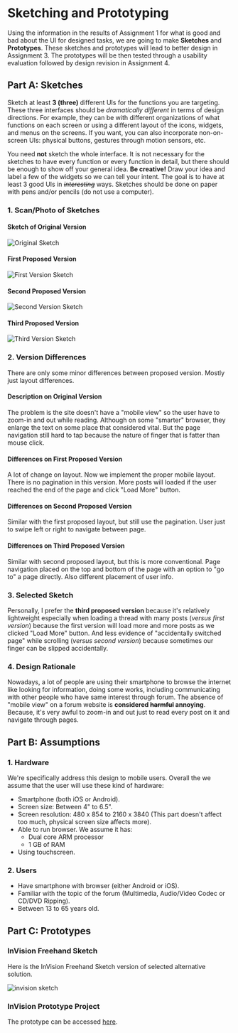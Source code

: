 # Sketching and Prototyping
Using the information in the results of Assignment 1 for what is good and bad about the UI for designed tasks, we are going to make **Sketches** and **Prototypes**. These sketches and prototypes will lead to better design in Assignment 3. The prototypes will be then tested through a usability evaluation followed by design revision in Assignment 4.

## Part A: Sketches
Sketch at least **3 (three)** different UIs for the functions you are targeting. These three interfaces should be _dramatically different_ in terms of design directions. For example, they can be with different organizations of what functions on each screen or using a different layout of the icons, widgets, and menus on the screens. If you want, you can also incorporate non-on-screen UIs: physical buttons, gestures through motion sensors, etc.

You need **not** sketch the whole interface. It is not necessary for the sketches to have every function or every function in detail, but there should be enough to show off your general idea. **Be creative!** Draw your idea and label a few of the widgets so we can tell your intent. The goal is to have at least 3 good UIs in ~~*interesting*~~ ways. Sketches should be done on paper with pens and/or pencils (do not use a computer).

### 1. Scan/Photo of Sketches

#### Sketch of Original Version

![Original Sketch](img/sketch00.jpg)

#### First Proposed Version

![First Version Sketch](img/sketch01.jpg)

#### Second Proposed Version

![Second Version Sketch](img/sketch02.jpg)

#### Third Proposed Version

![Third Version Sketch](img/sketch03.jpg)

### 2. Version Differences

There are only some minor differences between proposed version. Mostly just layout differences.

#### Description on Original Version

The problem is the site doesn't have a "mobile view" so the user have to zoom-in and out while reading. Although on some "smarter" browser, they enlarge the text on some place that considered vital. But the page navigation still hard to tap because the nature of finger that is fatter than mouse click.

#### Differences on First Proposed Version

A lot of change on layout. Now we implement the proper mobile layout. There is no pagination in this version. More posts will loaded if the user reached the end of the page and click "Load More" button.

#### Differences on Second Proposed Version

Similar with the first proposed layout, but still use the pagination. User just to swipe left or right to navigate between page.

#### Differences on Third Proposed Version

Similar with second proposed layout, but this is more conventional. Page navigation placed on the top and bottom of the page with an option to "go to" a page directly. Also different placement of user info.

### 3. Selected Sketch

Personally, I prefer the **third proposed version** because it's relatively lightweight especially when loading a thread with many posts (_versus first version_) because the first version will load more and more posts as we clicked "Load More" button. And less evidence of "accidentally switched page" while scrolling (_versus second version_) because sometimes our finger can be slipped accidentally.

### 4. Design Rationale

Nowadays, a lot of people are using their smartphone to browse the internet like looking for information, doing some works, including communicating with other people who have same interest through forum. The absence of "mobile view" on a forum website is **considered ~~harmful~~ annoying**. Because, it's very awful to zoom-in and out just to read every post on it and navigate through pages.

## Part B: Assumptions
### 1. Hardware

We're specifically address this design to mobile users. Overall the we assume that the user will use these kind of hardware:
* Smartphone (both iOS or Android).
* Screen size: Between 4" to 6.5".
* Screen resolution: 480 x 854 to 2160 x 3840 (This part doesn't affect too much, physical screen size affects more).
* Able to run browser. We assume it has:
    * Dual core ARM processor
    * 1 GB of RAM
* Using touchscreen.

### 2. Users

* Have smartphone with browser (either Android or iOS).
* Familiar with the topic of the forum (Multimedia, Audio/Video Codec or CD/DVD Ripping).
* Between 13 to 65 years old.


## Part C: Prototypes

### InVision Freehand Sketch

Here is the InVision Freehand Sketch version of selected alternative solution.

![invision sketch](img/sketch05.png)

### InVision Prototype Project

The prototype can be accessed [here](https://invis.io/DAR87DP7H8P#/354582252_Screenshot_At_2019-03-27_13-58-14).